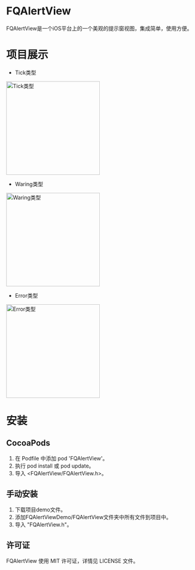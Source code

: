 # FQAlertView

FQAlertView是一个iOS平台上的一个美观的提示窗视图，集成简单，使用方便。

# 项目展示
* Tick类型
<img src="http://7xt6ir.com1.z0.glb.clouddn.com/git/img/FQAlertViewTypeTick.png" width = "250" alt="Tick类型" align=center />

* Waring类型
<img src="http://7xt6ir.com1.z0.glb.clouddn.com/git/img/FQAlertViewTypeWaring.png" width = "250" alt="Waring类型" align=center />

* Error类型
<img src="http://7xt6ir.com1.z0.glb.clouddn.com/git/img/FQAlertViewTypeError.png" width = "250" alt="Error类型" align=center />


# 安装
## CocoaPods

1. 在 Podfile 中添加 pod 'FQAlertView'。
2. 执行 pod install 或 pod update。
3. 导入 <FQAlertView/FQAlertView.h>。

## 手动安装
1. 下载项目demo文件。
2. 添加FQAlertViewDemo/FQAlertView文件夹中所有文件到项目中。
3. 导入 "FQAlertView.h"。

## 许可证
FQAlertView 使用 MIT 许可证，详情见 LICENSE 文件。

